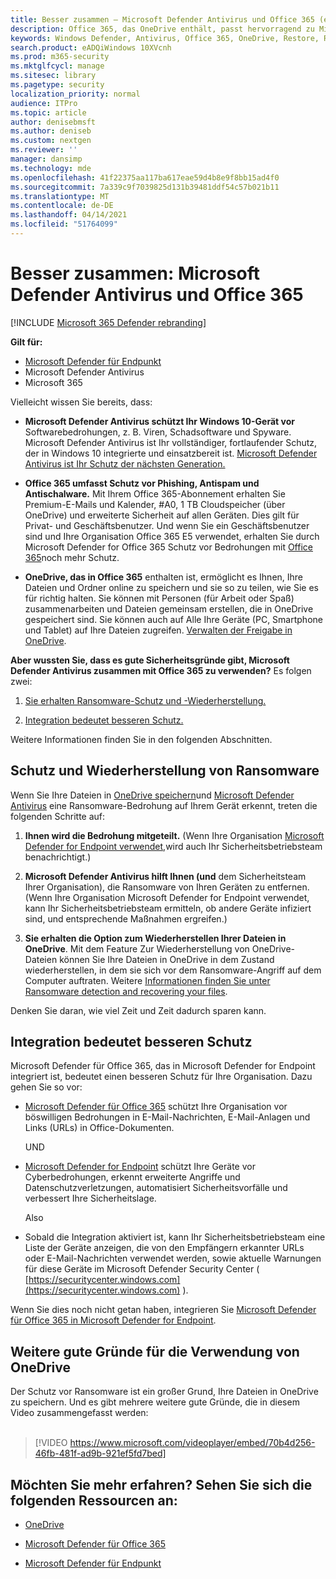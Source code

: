 ```yaml
---
title: Besser zusammen – Microsoft Defender Antivirus und Office 365 (einschließlich OneDrive) – besserer Schutz vor Ransomware und Cyberangriffen
description: Office 365, das OneDrive enthält, passt hervorragend zu Microsoft Defender Antivirus. Weitere Informationen finden Sie in diesem Artikel.
keywords: Windows Defender, Antivirus, Office 365, OneDrive, Restore, Ransomware
search.product: eADQiWindows 10XVcnh
ms.prod: m365-security
ms.mktglfcycl: manage
ms.sitesec: library
ms.pagetype: security
localization_priority: normal
audience: ITPro
ms.topic: article
author: denisebmsft
ms.author: deniseb
ms.custom: nextgen
ms.reviewer: ''
manager: dansimp
ms.technology: mde
ms.openlocfilehash: 41f22375aa117ba617eae59d4b8e9f8bb15ad4f0
ms.sourcegitcommit: 7a339c9f7039825d131b39481ddf54c57b021b11
ms.translationtype: MT
ms.contentlocale: de-DE
ms.lasthandoff: 04/14/2021
ms.locfileid: "51764099"
---
```

# <a name="better-together-microsoft-defender-antivirus-and-office-365"></a>Besser zusammen: Microsoft Defender Antivirus und Office 365

[!INCLUDE [Microsoft 365 Defender rebranding](../../includes/microsoft-defender.md)]


**Gilt für:**
- [Microsoft Defender für Endpunkt](/microsoft-365/security/defender-endpoint/)
- Microsoft Defender Antivirus
- Microsoft 365

Vielleicht wissen Sie bereits, dass:

- **Microsoft Defender Antivirus schützt Ihr Windows 10-Gerät vor** Softwarebedrohungen, z. B. Viren, Schadsoftware und Spyware. Microsoft Defender Antivirus ist Ihr vollständiger, fortlaufender Schutz, der in Windows 10 integrierte und einsatzbereit ist. [Microsoft Defender Antivirus ist Ihr Schutz der nächsten Generation.](./microsoft-defender-antivirus-in-windows-10.md) 

- **Office 365 umfasst Schutz vor Phishing, Antispam und Antischalware.** Mit Ihrem Office 365-Abonnement erhalten Sie Premium-E-Mails und Kalender, #A0, 1 TB Cloudspeicher (über OneDrive) und erweiterte Sicherheit auf allen Geräten. Dies gilt für Privat- und Geschäftsbenutzer. Und wenn Sie ein Geschäftsbenutzer sind und Ihre Organisation Office 365 E5 verwendet, erhalten Sie durch Microsoft Defender for Office 365 Schutz vor Bedrohungen mit [Office 365](/microsoft-365/security/office-365-security/protect-against-threats)noch mehr Schutz.

- **OneDrive, das in Office 365** enthalten ist, ermöglicht es Ihnen, Ihre Dateien und Ordner online zu speichern und sie so zu teilen, wie Sie es für richtig halten. Sie können mit Personen (für Arbeit oder Spaß) zusammenarbeiten und Dateien gemeinsam erstellen, die in OneDrive gespeichert sind. Sie können auch auf Alle Ihre Geräte (PC, Smartphone und Tablet) auf Ihre Dateien zugreifen. [Verwalten der Freigabe in OneDrive](/OneDrive/manage-sharing).

**Aber wussten Sie, dass es gute Sicherheitsgründe gibt, Microsoft Defender Antivirus zusammen mit Office 365 zu verwenden?** Es folgen zwei:

 1. [Sie erhalten Ransomware-Schutz und -Wiederherstellung.](#ransomware-protection-and-recovery)

 2. [Integration bedeutet besseren Schutz.](#integration-means-better-protection)

Weitere Informationen finden Sie in den folgenden Abschnitten.

## <a name="ransomware-protection-and-recovery"></a>Schutz und Wiederherstellung von Ransomware

Wenn Sie Ihre Dateien in [OneDrive speichern](/onedrive)und [Microsoft Defender Antivirus](./microsoft-defender-antivirus-in-windows-10.md) eine Ransomware-Bedrohung auf Ihrem Gerät erkennt, treten die folgenden Schritte auf:

1. **Ihnen wird die Bedrohung mitgeteilt.** (Wenn Ihre Organisation [Microsoft Defender for Endpoint verwendet,](microsoft-defender-endpoint.md)wird auch Ihr Sicherheitsbetriebsteam benachrichtigt.)

2. **Microsoft Defender Antivirus hilft Ihnen (und** dem Sicherheitsteam Ihrer Organisation), die Ransomware von Ihren Geräten zu entfernen. (Wenn Ihre Organisation Microsoft Defender for Endpoint verwendet, kann Ihr Sicherheitsbetriebsteam ermitteln, ob andere Geräte infiziert sind, und entsprechende Maßnahmen ergreifen.)

3. **Sie erhalten die Option zum Wiederherstellen Ihrer Dateien in OneDrive**. Mit dem Feature Zur Wiederherstellung von OneDrive-Dateien können Sie Ihre Dateien in OneDrive in dem Zustand wiederherstellen, in dem sie sich vor dem Ransomware-Angriff auf dem Computer auftraten. Weitere [Informationen finden Sie unter Ransomware detection and recovering your files](https://support.office.com/article/0d90ec50-6bfd-40f4-acc7-b8c12c73637f).

Denken Sie daran, wie viel Zeit und Zeit dadurch sparen kann. 

## <a name="integration-means-better-protection"></a>Integration bedeutet besseren Schutz

Microsoft Defender für Office 365, das in Microsoft Defender for Endpoint integriert ist, bedeutet einen besseren Schutz für Ihre Organisation. Dazu gehen Sie so vor:

- [Microsoft Defender für Office 365](/microsoft-365/security/office-365-security/office-365-atp) schützt Ihre Organisation vor böswilligen Bedrohungen in E-Mail-Nachrichten, E-Mail-Anlagen und Links (URLs) in Office-Dokumenten.

    UND

- [Microsoft Defender for Endpoint](microsoft-defender-endpoint.md) schützt Ihre Geräte vor Cyberbedrohungen, erkennt erweiterte Angriffe und Datenschutzverletzungen, automatisiert Sicherheitsvorfälle und verbessert Ihre Sicherheitslage.

    Also

- Sobald die Integration aktiviert ist, kann Ihr Sicherheitsbetriebsteam eine Liste der Geräte anzeigen, die von den Empfängern erkannter URLs oder E-Mail-Nachrichten verwendet werden, sowie aktuelle Warnungen für diese Geräte im Microsoft Defender Security Center ( [https://securitycenter.windows.com](https://securitycenter.windows.com) ).

Wenn Sie dies noch nicht getan haben, integrieren Sie [Microsoft Defender für Office 365 in Microsoft Defender for Endpoint](/microsoft-365/security/office-365-security/integrate-office-365-ti-with-wdatp).

## <a name="more-good-reasons-to-use-onedrive"></a>Weitere gute Gründe für die Verwendung von OneDrive

Der Schutz vor Ransomware ist ein großer Grund, Ihre Dateien in OneDrive zu speichern. Und es gibt mehrere weitere gute Gründe, die in diesem Video zusammengefasst werden: <br/><br/>

> [!VIDEO https://www.microsoft.com/videoplayer/embed/70b4d256-46fb-481f-ad9b-921ef5fd7bed]

## <a name="want-to-learn-more-see-these-resources"></a>Möchten Sie mehr erfahren? Sehen Sie sich die folgenden Ressourcen an:

- [OneDrive](/onedrive)

- [Microsoft Defender für Office 365](/microsoft-365/security/office-365-security/office-365-atp?view=o365-worldwide)

- [Microsoft Defender für Endpunkt](microsoft-defender-endpoint.md)